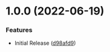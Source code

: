 # 1.0.0 (2022-06-19)

### Features

*   Initial Release ([d98afd9](https://github.com/BlueBaseJS/plugin-markdown/commit/d98afd99b4936766a2e6b8ba08a07529c1951ab4))
